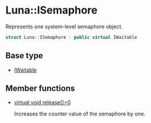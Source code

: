# Luna::ISemaphore
Represents one system-level semaphore object. 

```c++
struct Luna::ISemaphore : public virtual IWaitable
```

## Base type
* [IWaitable](struct_luna_1_1_i_waitable.md)
## Member functions
* [virtual void release()=0](struct_luna_1_1_i_semaphore_1aab0a52fdd148a54108e7bf49287d7c47.md)

    Increases the counter value of the semaphore by one. 

